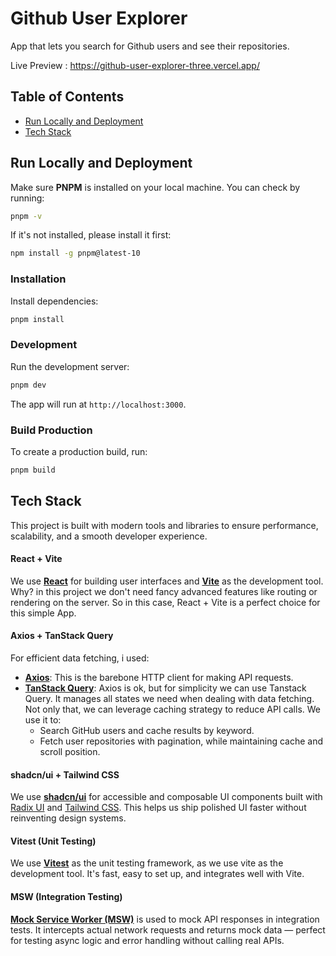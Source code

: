 # Github User Explorer

App that lets you search for Github users and see their repositories.

Live Preview :
https://github-user-explorer-three.vercel.app/

## Table of Contents

- [Run Locally and Deployment](#run-locally-and-deployment)
- [Tech Stack](#tech-stack)

## Run Locally and Deployment

Make sure **PNPM** is installed on your local machine. You can check by running:

```bash
pnpm -v
```

If it's not installed, please install it first:

```bash
npm install -g pnpm@latest-10
```

### Installation

Install dependencies:

```bash
pnpm install
```

### Development

Run the development server:

```bash
pnpm dev
```

The app will run at `http://localhost:3000`.

### Build Production

To create a production build, run:

```bash
pnpm build
```

## Tech Stack

This project is built with modern tools and libraries to ensure performance, scalability, and a smooth developer experience.

#### React + Vite

We use [**React**](https://reactjs.org/) for building user interfaces and [**Vite**](https://vitejs.dev/) as the development tool. Why? in this project we don't need fancy advanced features like routing or rendering on the server. So in this case, React + Vite is a perfect choice for this simple App.

#### Axios + TanStack Query

For efficient data fetching, i used:

- **[Axios](https://axios-http.com/)**: This is the barebone HTTP client for making API requests.
- **[TanStack Query](https://tanstack.com/query/v5)**: Axios is ok, but for simplicity we can use Tanstack Query. It manages all states we need when dealing with data fetching. Not only that, we can leverage caching strategy to reduce API calls. We use it to:
  - Search GitHub users and cache results by keyword.
  - Fetch user repositories with pagination, while maintaining cache and scroll position.

#### shadcn/ui + Tailwind CSS

We use [**shadcn/ui**](https://ui.shadcn.com/) for accessible and composable UI components built with [Radix UI](https://www.radix-ui.com/) and [Tailwind CSS](https://tailwindcss.com/). This helps us ship polished UI faster without reinventing design systems.

#### Vitest (Unit Testing)

We use [**Vitest**](https://vitest.dev/) as the unit testing framework, as we use vite as the development tool. It's fast, easy to set up, and integrates well with Vite.

#### MSW (Integration Testing)

[**Mock Service Worker (MSW)**](https://mswjs.io/) is used to mock API responses in integration tests. It intercepts actual network requests and returns mock data — perfect for testing async logic and error handling without calling real APIs.
